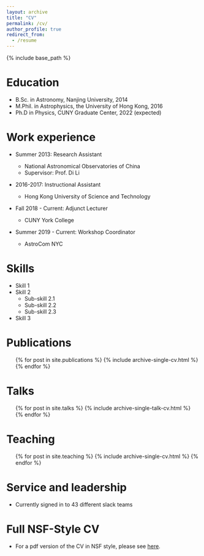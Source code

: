 ```yaml
---
layout: archive
title: "CV"
permalink: /cv/
author_profile: true
redirect_from:
  - /resume
---
```


{% include base_path %}

Education
======
* B.Sc. in Astronomy, Nanjing University, 2014
* M.Phil. in Astrophysics, the University of Hong Kong, 2016
* Ph.D in Physics, CUNY Graduate Center, 2022 (expected)

Work experience
======
* Summer 2013: Research Assistant
  * National Astronomical Observatories of China
  * Supervisor: Prof. Di Li

* 2016-2017: Instructional Assistant
  * Hong Kong University of Science and Technology

* Fall 2018 - Current: Adjunct Lecturer
  * CUNY York College

* Summer 2019 - Current: Workshop Coordinator
  * AstroCom NYC

Skills
======
* Skill 1
* Skill 2
  * Sub-skill 2.1
  * Sub-skill 2.2
  * Sub-skill 2.3
* Skill 3

Publications
======
  <ul>{% for post in site.publications %}
    {% include archive-single-cv.html %}
  {% endfor %}</ul>
  
Talks
======
  <ul>{% for post in site.talks %}
    {% include archive-single-talk-cv.html %}
  {% endfor %}</ul>
  
Teaching
======
  <ul>{% for post in site.teaching %}
    {% include archive-single-cv.html %}
  {% endfor %}</ul>
  
Service and leadership
======
* Currently signed in to 43 different slack teams

Full NSF-Style CV
======
* For a pdf version of the CV in NSF style, please see [here](https://github.com/ysong2gc/ysong.github.io/blob/master/files/YuzheSong_CV_NSF.pdf).
